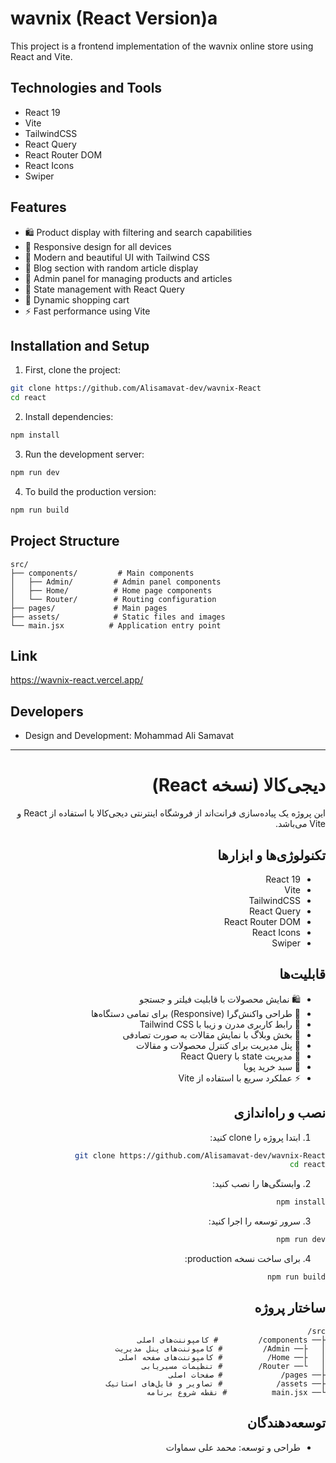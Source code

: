 # wavnix (React Version)a

This project is a frontend implementation of the wavnix online store using React and Vite.

## Technologies and Tools

- React 19
- Vite
- TailwindCSS
- React Query
- React Router DOM
- React Icons
- Swiper

## Features

- 🛍️ Product display with filtering and search capabilities
- 📱 Responsive design for all devices
- 🎨 Modern and beautiful UI with Tailwind CSS
- 📝 Blog section with random article display
- 👤 Admin panel for managing products and articles
- 🔄 State management with React Query
- 🛒 Dynamic shopping cart
- ⚡ Fast performance using Vite

## Installation and Setup

1. First, clone the project:

```bash
git clone https://github.com/Alisamavat-dev/wavnix-React
cd react
```

2. Install dependencies:

```bash
npm install
```

3. Run the development server:

```bash
npm run dev
```

4. To build the production version:

```bash
npm run build
```

## Project Structure

```
src/
├── components/         # Main components
│   ├── Admin/         # Admin panel components
│   ├── Home/          # Home page components
│   └── Router/        # Routing configuration
├── pages/             # Main pages
├── assets/            # Static files and images
└── main.jsx          # Application entry point
```

## Link

https://wavnix-react.vercel.app/

## Developers

- Design and Development: Mohammad Ali Samavat

---

<div dir="rtl">

# دیجی‌کالا (نسخه React)

این پروژه یک پیاده‌سازی فرانت‌اند از فروشگاه اینترنتی دیجی‌کالا با استفاده از React و Vite می‌باشد.

## تکنولوژی‌ها و ابزارها

- React 19
- Vite
- TailwindCSS
- React Query
- React Router DOM
- React Icons
- Swiper

## قابلیت‌ها

- 🛍️ نمایش محصولات با قابلیت فیلتر و جستجو
- 📱 طراحی واکنش‌گرا (Responsive) برای تمامی دستگاه‌ها
- 🎨 رابط کاربری مدرن و زیبا با Tailwind CSS
- 📝 بخش وبلاگ با نمایش مقالات به صورت تصادفی
- 👤 پنل مدیریت برای کنترل محصولات و مقالات
- 🔄 مدیریت state با React Query
- 🛒 سبد خرید پویا
- ⚡ عملکرد سریع با استفاده از Vite

## نصب و راه‌اندازی

1. ابتدا پروژه را clone کنید:

```bash
git clone https://github.com/Alisamavat-dev/wavnix-React
cd react
```

2. وابستگی‌ها را نصب کنید:

```bash
npm install
```

3. سرور توسعه را اجرا کنید:

```bash
npm run dev
```

4. برای ساخت نسخه production:

```bash
npm run build
```

## ساختار پروژه

```
src/
├── components/         # کامپوننت‌های اصلی
│   ├── Admin/         # کامپوننت‌های پنل مدیریت
│   ├── Home/          # کامپوننت‌های صفحه اصلی
│   └── Router/        # تنظیمات مسیریابی
├── pages/             # صفحات اصلی
├── assets/            # تصاویر و فایل‌های استاتیک
└── main.jsx          # نقطه شروع برنامه
```

## توسعه‌دهندگان

- طراحی و توسعه: محمد علی سماوات

</div>
